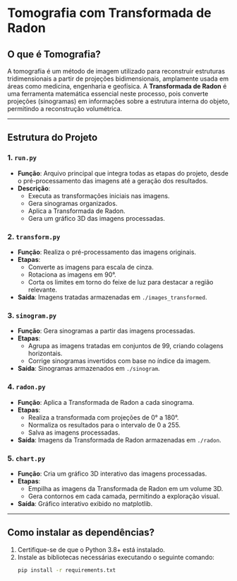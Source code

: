 # **Tomografia com Transformada de Radon**

## O que é Tomografia?
A tomografia é um método de imagem utilizado para reconstruir estruturas tridimensionais a partir de projeções bidimensionais, amplamente usada em áreas como medicina, engenharia e geofísica. A **Transformada de Radon** é uma ferramenta matemática essencial neste processo, pois converte projeções (sinogramas) em informações sobre a estrutura interna do objeto, permitindo a reconstrução volumétrica.

---

## Estrutura do Projeto

### 1. **`run.py`**
- **Função**: Arquivo principal que integra todas as etapas do projeto, desde o pré-processamento das imagens até a geração dos resultados. 
- **Descrição**:
  - Executa as transformações iniciais nas imagens.
  - Gera sinogramas organizados.
  - Aplica a Transformada de Radon.
  - Gera um gráfico 3D das imagens processadas.

### 2. **`transform.py`**
- **Função**: Realiza o pré-processamento das imagens originais.
- **Etapas**:
  - Converte as imagens para escala de cinza.
  - Rotaciona as imagens em 90°.
  - Corta os limites em torno do feixe de luz para destacar a região relevante.
- **Saída**: Imagens tratadas armazenadas em `./images_transformed`.

### 3. **`sinogram.py`**
- **Função**: Gera sinogramas a partir das imagens processadas.
- **Etapas**:
  - Agrupa as imagens tratadas em conjuntos de 99, criando colagens horizontais.
  - Corrige sinogramas invertidos com base no índice da imagem.
- **Saída**: Sinogramas armazenados em `./sinogram`.

### 4. **`radon.py`**
- **Função**: Aplica a Transformada de Radon a cada sinograma.
- **Etapas**:
  - Realiza a transformada com projeções de 0° a 180°.
  - Normaliza os resultados para o intervalo de 0 a 255.
  - Salva as imagens processadas.
- **Saída**: Imagens da Transformada de Radon armazenadas em `./radon`.

### 5. **`chart.py`**
- **Função**: Cria um gráfico 3D interativo das imagens processadas.
- **Etapas**:
  - Empilha as imagens da Transformada de Radon em um volume 3D.
  - Gera contornos em cada camada, permitindo a exploração visual.
- **Saída**: Gráfico interativo exibido no matplotlib.

---

## Como instalar as dependências?

1. Certifique-se de que o Python 3.8+ está instalado.
2. Instale as bibliotecas necessárias executando o seguinte comando:
   ```bash
   pip install -r requirements.txt
